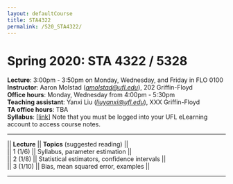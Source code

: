 ```yaml
---
layout: defaultCourse
title: STA4322
permalink: /S20_STA4322/
---
```

# Spring 2020: STA 4322 / 5328  
**Lecture**: 3:00pm - 3:50pm on Monday, Wednesday, and Friday in FLO 0100  
**Instructor**: Aaron Molstad (*amolstad@ufl.edu*), 202 Griffin-Floyd  
**Office hours**: Monday, Wednesday from 4:00pm - 5:30pm   
**Teaching assistant**: Yanxi Liu (*liuyanxi@ufl.edu*), XXX Griffin-Floyd  
**TA office hours**: TBA  
**Syllabus**: [[link](/docs/STA4322_S20_Syllabus.html)]
Note that you must be logged into your UFL eLearning account to access course notes.  

---------------  


||  **Lecture** ||  **Topics** (suggested reading) ||  
|| 1 (1/6)  || Syllabus, parameter estimation ||  
|| 2 (1/8)  || Statistical estimators, confidence intervals ||  
|| 3 (1/10) || Bias, mean squared error, examples ||  


---------------  


